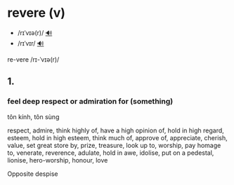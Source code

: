 # revere (v)

- /rɪˈvɪə(r)/ [🔊](https://www.oxfordlearnersdictionaries.com/media/english/uk_pron/r/rev/rever/revere__gb_1.mp3)
- /rɪˈvɪr/ [🔊](https://www.oxfordlearnersdictionaries.com/media/english/us_pron/r/rev/rever/revere__us_1.mp3)

re-vere /rɪ-ˈvɪə(r)/

## 1.

### feel deep respect or admiration for (something)

tôn kính, tôn sùng

respect, admire, think highly of, have a high opinion of, hold in high regard, esteem, hold in high esteem, think much of, approve of, appreciate, cherish, value, set great store by, prize, treasure, look up to, worship, pay homage to, venerate, reverence, adulate, hold in awe, idolise, put on a pedestal, lionise, hero-worship, honour, love

Opposite despise